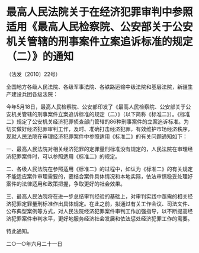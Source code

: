 # 最高人民法院关于在经济犯罪审判中参照适用《最高人民检察院、公安部关于公安机关管辖的刑事案件立案追诉标准的规定（二）》的通知

 
（法发〔2010〕22号）

全国地方各级人民法院、各级军事法院、各铁路运输中级法院和基层法院，新疆生产建设兵团各级法院：

今年5月18日，最高人民检察院、公安部印发了《最高人民检察院、公安部关于公安机关管辖的刑事案件立案追诉标准的规定（二）》（以下简称《标准二》）。《标准二》规定了公安机关经济犯罪侦查部门管辖的86种刑事案件的立案追诉标准。为切实做好经济犯罪审判工作，及时、准确打击经济犯罪，有效维护市场经济秩序，现就人民法院在审理经济犯罪案件中参照适用《标准二》的有关问题通知如下：

一、最高人民法院对相关经济犯罪的定罪量刑标准没有规定的，人民法院在审理经济犯罪案件时，可以参照适用《标准二》的规定。

二、各级人民法院在参照适用《标准二》的过程中，如认为《标准二》的有关规定不能适应案件审理需要的，要结合案件具体情况和本地实际，依法审慎稳妥处理好案件的法律适用和政策把握，争取更好的社会效果。

 

三、最高人民法院将在进一步总结审判经验的基础上，对审判实践中亟需的相关经济犯罪定罪量刑标准作出具体规定。在此之前，拟通过有关工作会议、司法文件、公布典型案例等方式，对人民法院经济犯罪案件审判工作加强指导，以不断提高经济犯罪案件审判水平，更好地服务经济社会发展和依法惩处经济犯罪工作的需要。

特此通知。

二○一○年六月二十一日
